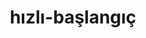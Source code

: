 ---
title: "hızlı-başlangıç"
weight: 2
description: "Birkaç örnek ile KubeSphere'in temel özelliklerine hızlı bir genel bakış edinin."
_build:
    render: false
---